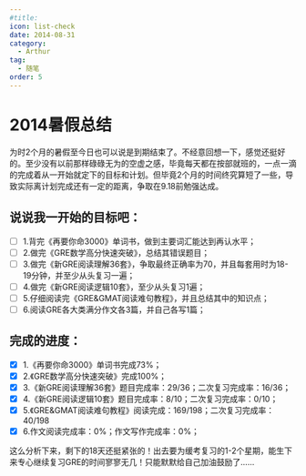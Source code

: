 ```yaml
---
#title: 
icon: list-check
date: 2014-08-31
category:
  - Arthur
tag:
  - 随笔
order: 5
---
```

# 2014暑假总结

为时2个月的暑假至今日也可以说是到期结束了。不经意回想一下，感觉还挺好的。至少没有以前那样碌碌无为的空虚之感，毕竟每天都在按部就班的，一点一滴的完成着从一开始就定下的目标和计划。但毕竟2个月的时间终究算短了一些，导致实际离计划完成还有一定的距离，争取在9.18前勉强达成。

## 说说我一开始的目标吧：

* [ ] 1.背完《再要你命3000》单词书，做到主要词汇能达到再认水平；
* [ ] 2.做完《GRE数学高分快速突破》，总结其错误题目；
* [ ] 3.做完《新GRE阅读理解36套》，争取最终正确率为70，并且每套用时为18-19分钟，并至少从头复习一遍；
* [ ] 4.做完《新GRE阅读逻辑10套》，至少从头复习1遍；
* [ ] 5.仔细阅读完《GRE&GMAT阅读难句教程》，并且总结其中的知识点；
* [ ] 6.阅读GRE各大类满分作文各3篇，并自己各写1篇；

## 完成的进度：

* [X] 1.《再要你命3000》单词书完成73%；
* [X] 2.《GRE数学高分快速突破》完成100%；
* [X] 3.《新GRE阅读理解36套》题目完成率：29/36；二次复习完成率：16/36；
* [X] 4.《新GRE阅读逻辑10套》题目完成率：8/10；二次复习完成率：0/10；
* [X] 5.《GRE&GMAT阅读难句教程》阅读完成：169/198；二次复习完成率：40/198
* [X] 6.作文阅读完成率：0%；作文写作完成率：0%；

这么分析下来，剩下的18天还挺紧张的！出去要为缓考复习的1-2个星期，能生下来专心继续复习GRE的时间寥寥无几！只能默默给自己加油鼓励了……

